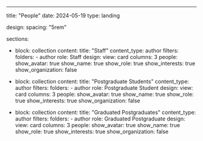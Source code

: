 ---
title: "People"
date: 2024-05-19
type: landing

design:
  spacing: "5rem"

sections:
  - block: collection
    content:
      title: "Staff"
      content_type: author
      filters:
        folders:
          - author
        role: Staff
    design:
      view: card
      columns: 3
      people:
        show_avatar: true
        show_name: true
        show_role: true
        show_interests: true
        show_organization: false

  - block: collection
    content:
      title: "Postgraduate Students"
      content_type: author
      filters:
        folders:
          - author
        role: Postgraduate Student
    design:
      view: card
      columns: 3
      people:
        show_avatar: true
        show_name: true
        show_role: true
        show_interests: true
        show_organization: false

  - block: collection
    content:
      title: "Graduated Postgraduates"
      content_type: author
      filters:
        folders:
          - author
        role: Graduated Postgraduate
    design:
      view: card
      columns: 3
      people:
        show_avatar: true
        show_name: true
        show_role: true
        show_interests: true
        show_organization: false
